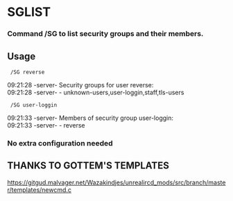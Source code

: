 # SGLIST
### Command /SG to list security groups and their members.

## Usage

```
 /SG reverse
```

09:21:28 -server- Security groups for user reverse:<br>
09:21:28 -server- - unknown-users,user-loggin,staff,tls-users

```
 /SG user-loggin
```
09:21:33 -server- Members of security group user-loggin:<br>
09:21:33 -server- - reverse

### No extra configuration needed

## THANKS TO GOTTEM'S TEMPLATES

https://gitgud.malvager.net/Wazakindjes/unrealircd_mods/src/branch/master/templates/newcmd.c